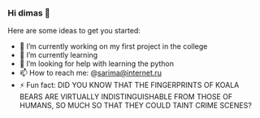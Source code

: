 ### Hi dimas 👋
Here are some ideas to get you started:
- 🔭 I’m currently working on my first project in the college
- 🌱 I’m currently learning 
- 🤔 I’m looking for help with learning the python
- 📫 How to reach me: @sarima@internet.ru
- ⚡ Fun fact: DID YOU KNOW THAT THE FINGERPRINTS OF KOALA BEARS ARE VIRTUALLY INDISTINGUISHABLE FROM THOSE OF HUMANS, SO MUCH SO THAT THEY COULD TAINT CRIME SCENES?
